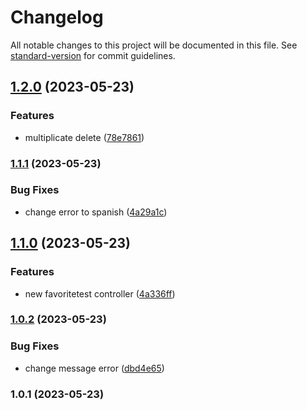 # Changelog

All notable changes to this project will be documented in this file. See [standard-version](https://github.com/conventional-changelog/standard-version) for commit guidelines.

## [1.2.0](https://github.com/Palmieri31/Rental-Movie---Node/compare/v1.1.1...v1.2.0) (2023-05-23)


### Features

* multiplicate delete ([78e7861](https://github.com/Palmieri31/Rental-Movie---Node/commit/78e7861e8dce2952028ac4d47559bb569f933e4c))

### [1.1.1](https://github.com/Palmieri31/Rental-Movie---Node/compare/v1.1.0...v1.1.1) (2023-05-23)


### Bug Fixes

* change error to spanish ([4a29a1c](https://github.com/Palmieri31/Rental-Movie---Node/commit/4a29a1cac0665f4f762beff20ff2c6ff77d56cd9))

## [1.1.0](https://github.com/Palmieri31/Rental-Movie---Node/compare/v1.0.2...v1.1.0) (2023-05-23)


### Features

* new favoritetest controller ([4a336ff](https://github.com/Palmieri31/Rental-Movie---Node/commit/4a336ff435d3aa24dc452f6e5e43f37bf5144996))

### [1.0.2](https://github.com/Palmieri31/Rental-Movie---Node/compare/v1.0.1...v1.0.2) (2023-05-23)


### Bug Fixes

* change message error ([dbd4e65](https://github.com/Palmieri31/Rental-Movie---Node/commit/dbd4e652d2e1c029cbb32367a4c77df043aabbe6))

### 1.0.1 (2023-05-23)
